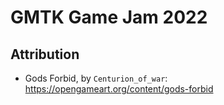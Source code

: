 # GMTK Game Jam 2022

## Attribution

<!-- Assets, etc, that were not created during the jam will be attributed here. -->
- Gods Forbid, by `Centurion_of_war`: https://opengameart.org/content/gods-forbid
